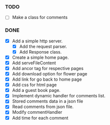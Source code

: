 ### TODO

  - [ ] Make a class for comments

### DONE

  - [x] Add a simple http server.
    - [x] Add the request parser.
    - [x] Add Response class.
  - [x] Create a simple home page.
  - [x] Add serveFileContent
  - [x] Add ancor tag for respective pages
  - [x] Add download option for flower page
  - [x] Add link for go back to home page
  - [x] Add css for html page
  - [x] Add a guest book page.
  - [x] Implement dynamic handler for comments list.
  - [x] Stored comments data in a json file
  - [x] Read comments from json file.
  - [x] Modify commentHandler
  - [x] Add time for each comment